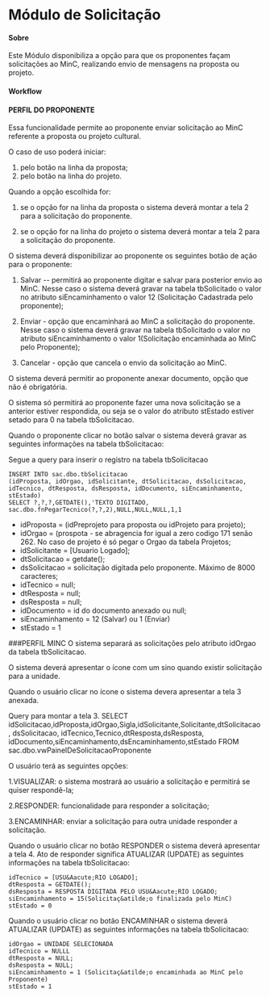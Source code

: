 M&oacute;dulo de Solicita&ccedil;&atilde;o
=========================

#### Sobre

Este M&oacute;dulo disponibiliza a op&ccedil;&atilde;o para que os proponentes fa&ccedil;am solicita&ccedil;&otilde;es ao MinC, realizando envio de mensagens na proposta ou projeto.

#### Workflow

#### PERFIL DO PROPONENTE
Essa funcionalidade permite ao proponente enviar solicita&ccedil;&atilde;o ao MinC referente a proposta ou projeto cultural.

O caso de uso poder&aacute; iniciar:
1. pelo bot&atilde;o na linha da proposta;
2. pelo bot&atilde;o na linha do projeto.

Quando a op&ccedil;&atilde;o escolhida for:

1. se o op&ccedil;&atilde;o for na linha da proposta o sistema dever&aacute; montar a tela 2 para a solicita&ccedil;&atilde;o do proponente.

2. se o op&ccedil;&atilde;o for na linha do projeto o sistema dever&aacute; montar a tela 2 para a solicitaç&atilde;o do proponente.

O sistema dever&aacute; disponibilizar ao proponente os seguintes bot&atilde;o de aç&atilde;o para o proponente:

1. Salvar -- permitir&aacute; ao proponente digitar e salvar para posterior envio ao MinC. Nesse caso o sistema dever&aacute; gravar na tabela tbSolicitado o valor no atributo siEncaminhamento o valor 12 (Solicitaç&atilde;o Cadastrada pelo proponente);

2. Enviar - opç&atilde;o que encaminhar&aacute; ao MinC a solicitaç&atilde;o do proponente. Nesse caso o sistema dever&aacute; gravar na tabela tbSolicitado o valor no atributo siEncaminhamento o valor 1(Solicitaç&atilde;o encaminhada ao MinC pelo Proponente);

3. Cancelar - opç&atilde;o que cancela o envio da solicitaç&atilde;o ao MinC.

O sistema dever&aacute; permitir ao proponente anexar documento, opç&atilde;o que n&atilde;o é obrigat&oacute;ria.

O sistema s&oacute; permitir&aacute; ao proponente fazer uma nova solicitaç&atilde;o se a anterior estiver respondida, ou seja se o valor do atributo stEstado estiver setado para 0 na tabela tbSolicitacao.

Quando o proponente clicar no bot&atilde;o salvar o sistema dever&aacute; gravar as seguintes informaç&otilde;es na tabela tbSolicitacao:

Segue a query para inserir o registro na tabela tbSolicitacao
```
INSERT INTO sac.dbo.tbSolicitacao
(idProposta, idOrgao, idSolicitante, dtSolicitacao, dsSolicitacao, idTecnico, dtResposta, dsResposta, idDocumento, siEncaminhamento, stEstado)
SELECT ?,?,?,GETDATE(),'TEXTO DIGITADO,
sac.dbo.fnPegarTecnico(?,?,2),NULL,NULL,NULL,1,1
```
 - idProposta = (idPreprojeto para proposta ou idProjeto para projeto);
 - idOrgao = (prospota - se abragencia for igual a zero codigo 171 sen&atilde;o 262. No caso de projeto é s&oacute; pegar o Orgao da tabela Projetos;
 - idSolicitante = [Usuario Logado];
 - dtSolicitacao = getdate();
 - dsSolicitacao = solicitaç&atilde;o digitada pelo proponente. M&aacute;ximo de 8000 caracteres;
 - idTecnico = null;
 - dtResposta = null;
 - dsResposta = null;
 - idDocumento = id do documento anexado ou null;
 - siEncaminhamento = 12 (Salvar) ou 1 (Enviar)
 - stEstado = 1


###PERFIL MINC
O sistema separar&aacute; as solicitaç&otilde;es pelo atributo idOrgao da tabela tbSolicitacao.

O sistema dever&aacute; apresentar o ícone com um sino quando existir solicitaç&atilde;o para a unidade.

Quando o usu&aacute;rio clicar no ícone o sistema devera apresentar a tela 3 anexada.

Query para montar a tela 3.
SELECT idSolicitacao,idProposta,idOrgao,Sigla,idSolicitante,Solicitante,dtSolicitacao, dsSolicitacao, idTecnico,Tecnico,dtResposta,dsResposta, idDocumento,siEncaminhamento,dsEncaminhamento,stEstado
FROM sac.dbo.vwPainelDeSolicitacaoProponente

O usu&aacute;rio ter&aacute; as seguintes opç&otilde;es:

1.VISUALIZAR: o sistema mostrar&aacute; ao usu&aacute;rio a solicitaç&atilde;o e permitir&aacute; se quiser respond&ecirc;-la;

2.RESPONDER: funcionalidade para responder a solicitaç&atilde;o;

3.ENCAMINHAR: enviar a solicitaç&atilde;o para outra unidade responder a solicitaç&atilde;o.

Quando o usu&aacute;rio clicar no bot&atilde;o RESPONDER o sistema dever&aacute; apresentar a tela 4. Ato de responder significa ATUALIZAR (UPDATE) as seguintes informaç&otilde;es na tabela tbSolicitacao:

```
idTecnico = [USU&Aacute;RIO LOGADO];
dtResposta = GETDATE();
dsResposta = RESPOSTA DIGITADA PELO USU&Aacute;RIO LOGADO;
siEncaminhamento = 15(Solicitaç&atilde;o finalizada pelo MinC)
stEstado = 0
```

Quando o usu&aacute;rio clicar no bot&atilde;o ENCAMINHAR o sistema dever&aacute; ATUALIZAR (UPDATE) as seguintes informaç&otilde;es na tabela tbSolicitacao:
```
idOrgao = UNIDADE SELECIONADA
idTecnico = NULLL
dtResposta = NULL;
dsResposta = NULL;
siEncaminhamento = 1 (Solicitaç&atilde;o encaminhada ao MinC pelo Proponente)
stEstado = 1
```
